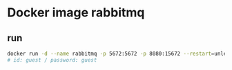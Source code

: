 # Docker image rabbitmq

## run

```sh
docker run -d --name rabbitmq -p 5672:5672 -p 8080:15672 --restart=unless-stopped rabbitmq:management
# id: guest / password: guest
```

